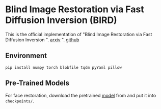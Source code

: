 # Blind Image Restoration via Fast Diffusion Inversion (BIRD)

This is the official implementation of "Blind Image Restoration via Fast Diffusion Inversion
". [arxiv](https://arxiv.org/abs/2405.19572)
". [github](https://github.com/hamadichihaoui/BIRD?tab=readme-ov-file#readme)

## Environment 
```
pip install numpy torch blobfile tqdm pyYaml pillow    
```

## Pre-Trained Models

For face restoration, download the pretrained [model](https://drive.google.com/file/d/1qMs7tNGV3tkOZNKH5L130dkwsmobEJdh/view?usp=sharing) from and put it into ```checkpoints/```.





